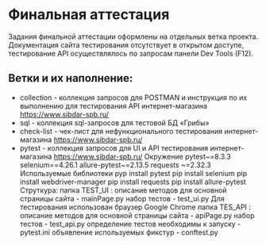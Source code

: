 # Финальная аттестация

Задания финальной аттестации оформлены на отдельных ветка проекта.
Документация сайта тестирования отсутствует в открытом доступе, тестирование API осуществлялось по запросам панели Dev Tools (F12).

## Ветки и их наполнение:
- collection - коллекция запросов для POSTMAN и инструкция по их выполнению для тестирования API интернет-магазина https://www.sibdar-spb.ru/
- sql - коллекция sql-запросов  для тестовой БД «Грибы»
- check-list - чек-лист для нефункционального тестирования интернет-магазина https://www.sibdar-spb.ru/
- pytest - коллекция запросов для UI и API тестирования интернет-магазина https://www.sibdar-spb.ru/
  Окружение
    pytest~=8.3.3
    selenium==4.26.1
    allure-pytest~=2.13.5
    requests ~=2.32.3
  Используемые библиотеки
    pyp install pytest
    pip install selenium
    pip install webdriver-manager
    pip install requests
    pip install allure-pytest
  Струткура:
    папка TEST_UI :
    описание методов для основной страницы сайта - mainPage.py
    набор тестов - test_ui.py Для тестирования использован браузер Google Chrome
    папка TES_API :
    описание методов для основной страницы сайта - apiPage.py
    набор тестов - test_api.py
    определение тестов необходимы к запуску - pytest.ini
    объявление используемых фикстур - conftest.py
